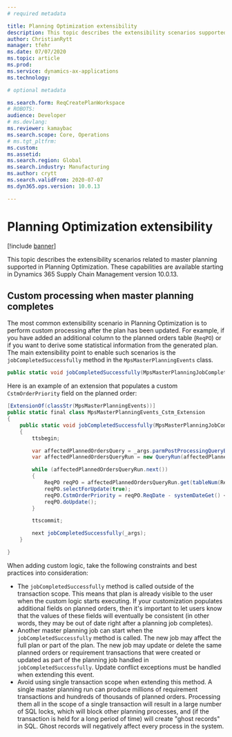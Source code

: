 ```yaml
---
# required metadata

title: Planning Optimization extensibility
description: This topic describes the extensibility scenarios supported in Planning Optimization. 
author: ChristianRytt
manager: tfehr
ms.date: 07/07/2020
ms.topic: article
ms.prod: 
ms.service: dynamics-ax-applications
ms.technology: 

# optional metadata

ms.search.form: ReqCreatePlanWorkspace
# ROBOTS: 
audience: Developer
# ms.devlang: 
ms.reviewer: kamaybac
ms.search.scope: Core, Operations
# ms.tgt_pltfrm: 
ms.custom: 
ms.assetid: 
ms.search.region: Global
ms.search.industry: Manufacturing
ms.author: crytt
ms.search.validFrom: 2020-07-07
ms.dyn365.ops.version: 10.0.13

---
```

# Planning Optimization extensibility

[!include [banner](../../includes/banner.md)]

This topic describes the extensibility scenarios related to master planning supported in Planning Optimization. These capabilities are available starting in Dynamics 365 Supply Chain Management version 10.0.13.

## Custom processing when master planning completes

The most common extensibility scenario in Planning Optimization is to perform custom processing after the plan has been updated. For example, if you have added an additional column to the planned orders table (`ReqPO`) or if you want to derive some statistical information from the generated plan. The main extensibility point to enable such scenarios is the `jobCompletedSuccessfully` method in the `MpsMasterPlanningEvents` class.

```csharp
public static void jobCompletedSuccessfully(MpsMasterPlanningJobCompletedSuccessfullyEventArgs _args)
```

Here is an example of an extension that populates a custom `CstmOrderPriority` field on the planned order:

```csharp
[ExtensionOf(classStr(MpsMasterPlanningEvents))]
public static final class MpsMasterPlanningEvents_Cstm_Extension
{
    public static void jobCompletedSuccessfully(MpsMasterPlanningJobCompletedSuccessfullyEventArgs _args)
    {
        ttsbegin;

        var affectedPlannedOrdersQuery = _args.parmPostProcessingQueryBuilder().buildAffectedPlannedOrdersQuery();
        var affectedPlannedOrdersQueryRun = new QueryRun(affectedPlannedOrdersQuery);

        while (affectedPlannedOrdersQueryRun.next())
        {
            ReqPO reqPO = affectedPlannedOrdersQueryRun.get(tableNum(ReqPO));
            reqPO.selectForUpdate(true);
            reqPO.CstmOrderPriority = reqPO.ReqDate - systemDateGet() < 7 ? CstmPlannedOrderPriority::Urgent : CstmPlannedOrderPriority::Regular;
            reqPO.doUpdate();
        }

        ttscommit;

        next jobCompletedSuccessfully(_args);
    }

}
```

When adding custom logic, take the following constraints and best practices into consideration:

- The `jobCompletedSuccessfully` method is called outside of the transaction scope. This means that plan is already visible to the user when the custom logic starts executing. If your customization populates additional fields on planned orders, then it's important to let users know that the values of these fields will eventually be consistent (in other words, they may be out of date right after a planning job completes).
- Another master planning job can start when the `jobCompletedSuccessfully` method is called. The new job may affect the full plan or part of the plan. The new job may update or delete the same planned orders or requirement transactions that were created or updated as part of the planning job handled in `jobCompletedSuccessfully`. Update conflict exceptions must be handled when extending this event.
- Avoid using single transaction scope when extending this method. A single master planning run can produce millions of requirement transactions and hundreds of thousands of planned orders. Processing them all in the scope of a single transaction will result in a large number of SQL locks, which will block other planning processes, and (if the transaction is held for a long period of time) will create "ghost records" in SQL. Ghost records will negatively affect every process in the system.
